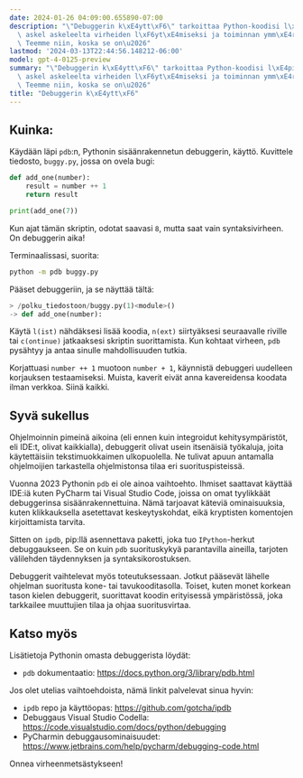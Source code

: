 ```yaml
---
date: 2024-01-26 04:09:00.655890-07:00
description: "\"Debuggerin k\xE4ytt\xF6\" tarkoittaa Python-koodisi l\xE4pik\xE4ymist\xE4\
  \ askel askeleelta virheiden l\xF6yt\xE4miseksi ja toiminnan ymm\xE4rt\xE4miseksi.\
  \ Teemme niin, koska se on\u2026"
lastmod: '2024-03-13T22:44:56.148212-06:00'
model: gpt-4-0125-preview
summary: "\"Debuggerin k\xE4ytt\xF6\" tarkoittaa Python-koodisi l\xE4pik\xE4ymist\xE4\
  \ askel askeleelta virheiden l\xF6yt\xE4miseksi ja toiminnan ymm\xE4rt\xE4miseksi.\
  \ Teemme niin, koska se on\u2026"
title: "Debuggerin k\xE4ytt\xF6"
---
```


## Kuinka:
Käydään läpi `pdb`:n, Pythonin sisäänrakennetun debuggerin, käyttö. Kuvittele tiedosto, `buggy.py`, jossa on ovela bugi:

```Python
def add_one(number):
    result = number ++ 1
    return result

print(add_one(7))
```

Kun ajat tämän skriptin, odotat saavasi `8`, mutta saat vain syntaksivirheen. On debuggerin aika!

Terminaalissasi, suorita:
```bash
python -m pdb buggy.py
```

Pääset debuggeriin, ja se näyttää tältä:
```Python
> /polku_tiedostoon/buggy.py(1)<module>()
-> def add_one(number):
```

Käytä `l(ist)` nähdäksesi lisää koodia, `n(ext)` siirtyäksesi seuraavalle riville tai `c(ontinue)` jatkaaksesi skriptin suorittamista. Kun kohtaat virheen, `pdb` pysähtyy ja antaa sinulle mahdollisuuden tutkia.

Korjattuasi `number ++ 1` muotoon `number + 1`, käynnistä debuggeri uudelleen korjauksen testaamiseksi.
Muista, kaverit eivät anna kavereidensa koodata ilman verkkoa. Siinä kaikki.

## Syvä sukellus
Ohjelmoinnin pimeinä aikoina (eli ennen kuin integroidut kehitysympäristöt, eli IDE:t, olivat kaikkialla), debuggerit olivat usein itsenäisiä työkaluja, joita käytettäisiin tekstimuokkaimen ulkopuolella. Ne tulivat apuun antamalla ohjelmoijien tarkastella ohjelmistonsa tilaa eri suorituspisteissä.

Vuonna 2023 Pythonin `pdb` ei ole ainoa vaihtoehto. Ihmiset saattavat käyttää IDE:iä kuten PyCharm tai Visual Studio Code, joissa on omat tyylikkäät debuggerinsa sisäänrakennettuina. Nämä tarjoavat käteviä ominaisuuksia, kuten klikkauksella asetettavat keskeytyskohdat, eikä kryptisten komentojen kirjoittamista tarvita.

Sitten on `ipdb`, pip:llä asennettava paketti, joka tuo `IPython`-herkut debuggaukseen. Se on kuin `pdb` suorituskykyä parantavilla aineilla, tarjoten välilehden täydennyksen ja syntaksikorostuksen.

Debuggerit vaihtelevat myös toteutuksessaan. Jotkut pääsevät lähelle ohjelman suoritusta kone- tai tavukooditasolla. Toiset, kuten monet korkean tason kielen debuggerit, suorittavat koodin erityisessä ympäristössä, joka tarkkailee muuttujien tilaa ja ohjaa suoritusvirtaa.

## Katso myös
Lisätietoja Pythonin omasta debuggerista löydät:
- `pdb` dokumentaatio: https://docs.python.org/3/library/pdb.html

Jos olet utelias vaihtoehdoista, nämä linkit palvelevat sinua hyvin:
- `ipdb` repo ja käyttöopas: https://github.com/gotcha/ipdb
- Debuggaus Visual Studio Codella: https://code.visualstudio.com/docs/python/debugging
- PyCharmin debuggausominaisuudet: https://www.jetbrains.com/help/pycharm/debugging-code.html

Onnea virheenmetsästykseen!
